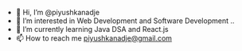 - 👋 Hi, I’m @piyushkanadje
- 👀 I’m interested in Web Development and Software Development ..
- 🌱 I’m currently learning Java DSA and React.js
- 📫 How to reach me piyushkanadje@gmail.com

<!---
piyushkanadje/piyushkanadje is a ✨ special ✨ repository because its `README.md` (this file) appears on your GitHub profile.
You can click the Preview link to take a look at your changes.
--->
